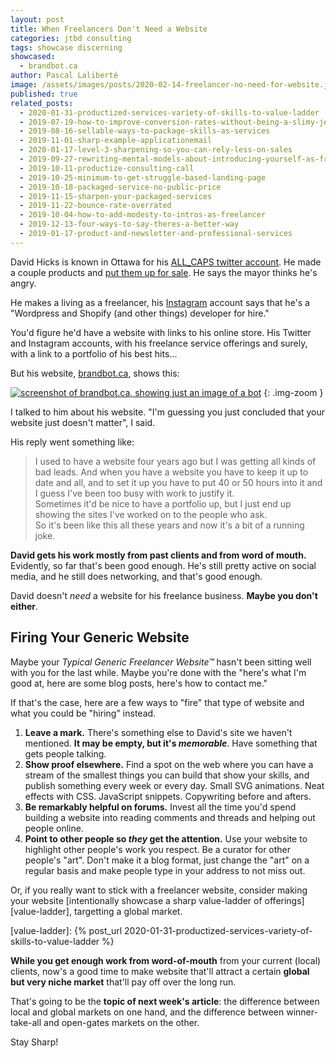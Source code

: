 ```yaml
---
layout: post
title: When Freelancers Don't Need a Website
categories: jtbd consulting
tags: showcase discerning
showcased:
  - brandbot.ca
author: Pascal Laliberté
image: /assets/images/posts/2020-02-14-freelancer-no-need-for-website.jpg
published: true
related_posts:
  - 2020-01-31-productized-services-variety-of-skills-to-value-ladder
  - 2019-07-19-how-to-improve-conversion-rates-without-being-a-slimy-jerk
  - 2019-08-16-sellable-ways-to-package-skills-as-services
  - 2019-11-01-sharp-example-applicationemail
  - 2020-01-17-level-3-sharpening-so-you-can-rely-less-on-sales
  - 2019-09-27-rewriting-mental-models-about-introducing-yourself-as-freelancer
  - 2019-10-11-productize-consulting-call
  - 2019-10-25-minimum-to-get-struggle-based-landing-page
  - 2019-10-18-packaged-service-no-public-price
  - 2019-11-15-sharpen-your-packaged-services
  - 2019-11-22-bounce-rate-overrated
  - 2019-10-04-how-to-add-modesty-to-intros-as-freelancer
  - 2019-12-13-four-ways-to-say-theres-a-better-way
  - 2019-01-17-product-and-newsletter-and-professional-services
---
```


David Hicks is known in Ottawa for his [ALL_CAPS twitter account][all-caps]. He made a couple products and [put them up for sale][fuckyow]. He says the mayor thinks he's angry.

[all-caps]: https://twitter.com/ALL_CAPS
[fuckyow]: https://fuckyow.com

He makes a living as a freelancer, his [Instagram][david-instagram] account says that he's a "Wordpress and Shopify (and other things) developer for hire."

[david-instagram]: https://www.instagram.com/all_caps/

You'd figure he'd have a website with links to his online store. His Twitter and Instagram accounts, with his freelance service offerings and surely, with a link to a portfolio of his best hits...

But his website, [brandbot.ca][brandbot], shows this:

[![screenshot of brandbot.ca, showing just an image of a bot](/assets/images/posts/2020-02-14-freelancer-no-need-for-website-01.jpg)][brandbot]
{: .img-zoom }

[brandbot]: https://brandbot.ca

I talked to him about his website. "I'm guessing you just concluded that your website just doesn't matter", I said.

His reply went something like:

> I used to have a website four years ago but I was getting all kinds of bad leads.
> And when you have a website you have to keep it up to date and all, and to set it up you have to put 40 or 50 hours into it and I guess I've been too busy with work to justify it.  
> Sometimes it'd be nice to have a portfolio up, but I just end up showing the sites I've worked on to the people who ask.  
> So it's been like this all these years and now it's a bit of a running joke.

**David gets his work mostly from past clients and from word of mouth.** Evidently, so far that's been good enough. He's still pretty active on social media, and he still does networking, and that's good enough.

David doesn't _need_ a website for his freelance business. **Maybe you don't either**.

## Firing Your Generic Website

Maybe your _Typical Generic Freelancer Website™_ hasn't been sitting well with you for the last while. Maybe you're done with the "here's what I'm good at, here are some blog posts, here's how to contact me."

If that's the case, here are a few ways to "fire" that type of website and what you could be "hiring" instead.

1. **Leave a mark.** There's something else to David's site we haven't mentioned. **It may be empty, but it's _memorable_**. Have something that gets people talking.
1. **Show proof elsewhere.** Find a spot on the web where you can have a stream of the smallest things you can build that show your skills, and publish something every week or every day. Small SVG animations. Neat effects with CSS. JavaScript snippets. Copywriting before and afters.
1. **Be remarkably helpful on forums.** Invest all the time you'd spend building a website into reading comments and threads and helping out people online.
1. **Point to other people so _they_ get the attention.** Use your website to highlight other people's work you respect. Be a curator for other people's "art". Don't make it a blog format, just change the "art" on a regular basis and make people type in your address to not miss out.

Or, if you really want to stick with a freelancer website, consider making your website [intentionally showcase a sharp value-ladder of offerings][value-ladder], targetting a global market.

[value-ladder]: {% post_url 2020-01-31-productized-services-variety-of-skills-to-value-ladder %}

**While you get enough work from word-of-mouth** from your current (local) clients, now's a good time to make website that'll attract a certain **global but very niche market** that'll pay off over the long run.

That's going to be the **topic of next week's article**: the difference between local and global markets on one hand, and the difference between winner-take-all and open-gates markets on the other.

Stay Sharp!
